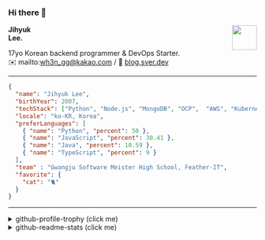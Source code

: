 ### Hi there 👋
<a href="https://litt.ly/wh3nilvyou">
<img src="https://github.githubassets.com/images/mona-loading-default.gif" width="50px" align="right">
</a>

**Jihyuk\
Lee.**

17yo Korean backend programmer & DevOps Starter.\
✉️ mailto:wh3n_gg@kakao.com
/ 
🔗 [blog.sver.dev](https://blog.sver.dev)

---

```json
{
  "name": "Jihyuk Lee",
  "birthYear": 2007,
  "techStack": ["Python", "Node.js", "MongoDB", "OCP",  "AWS", "Kubernetes"],
  "locale": "ko-KR, Korea",
  "preferLanguages": [
    { "name": "Python", "percent": 50 },
    { "name": "JavaScript", "percent": 30.41 },
    { "name": "Java", "percent": 10.59 },
    { "name": "TypeScript", "percent": 9 }
  ],
  "team" : "Gwangju Software Meister High School, Feather-IT",
  "favorite": {
    "cat": "🐈"
  }
}
```
---
<details>
  <summary>github-profile-trophy (click me)</summary>
  
![](https://github-profile-trophy.vercel.app/?username=sverdev&row=1&column=8&theme=nord)
  
</details>
<details>
  <summary>github-readme-stats (click me)</summary>
  
<!--START_SECTION:waka-->
![Code Time](http://img.shields.io/badge/Code%20Time-198%20hrs%203%20mins-blue)

![Lines of code](https://img.shields.io/badge/%EC%A0%80%EB%8A%94%20%EC%97%AC%ED%83%9C%EA%B9%8C%EC%A7%80%20-156.1%20thousand%20%EC%A4%84%EC%9D%98%20%EC%BD%94%EB%93%9C%EB%A5%BC%20%EC%9E%91%EC%84%B1%ED%96%88%EC%96%B4%EC%9A%94.-blue)

**저는 저녁형 인간이에요. 🦉** 

```text
🌞 아침                     42 commits          ███░░░░░░░░░░░░░░░░░░░░░░   12.14 % 
🌆 낮　                     90 commits          ███████░░░░░░░░░░░░░░░░░░   26.01 % 
🌃 저녁                     152 commits         ███████████░░░░░░░░░░░░░░   43.93 % 
🌙 밤　                     62 commits          ████░░░░░░░░░░░░░░░░░░░░░   17.92 % 
```


📊 **저는 이번주를 이렇게 시간을 보냈어요.** 

```text
🕑︎ Timezone: Asia/Seoul

💬 프로그래밍 언어들: 
JavaScript               4 hrs 55 mins       ██████████░░░░░░░░░░░░░░░   40.46 % 
Python                   3 hrs 59 mins       ████████░░░░░░░░░░░░░░░░░   32.77 % 
TypeScript               1 hr 33 mins        ███░░░░░░░░░░░░░░░░░░░░░░   12.78 % 
Java                     54 mins             ██░░░░░░░░░░░░░░░░░░░░░░░   07.48 % 
JSON                     25 mins             █░░░░░░░░░░░░░░░░░░░░░░░░   03.49 % 

🔥 에디터들: 
VS Code                  11 hrs 14 mins      ███████████████████████░░   92.46 % 
IntelliJ                 55 mins             ██░░░░░░░░░░░░░░░░░░░░░░░   07.54 % 

💻 운영 체제들: 
Windows                  12 hrs 9 mins       █████████████████████████   100.00 % 
```


 Last Updated on 21/12/2023 18:37:48 UTC
<!--END_SECTION:waka-->

</details>

</div>


